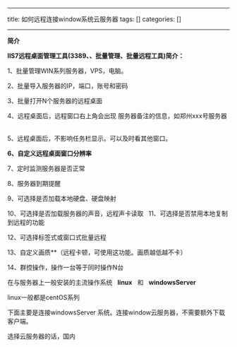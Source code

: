 
--- 
title:  如何远程连接window系统云服务器 
tags: []
categories: [] 

---
**简介**

**IIS7远程桌面管理工具(3389、、批量管理、批量远程工具)简介：**    

1、批量管理WIN系列服务器，VPS，电脑。    

2、批量导入服务器的IP，端口，账号和密码    

3、批量打开N个服务器的远程桌面    

4、远程桌面后，远程窗口右上角会出现 服务器备注的信息，如郑州xxx号服务器    

5、远程桌面后，不影响任务栏显示。可以及时看其他窗口。  

**6、自定义远程桌面窗口分辨率**    

7、定时监测服务器是否正常    

8、服务器到期提醒    

9、可选择是否加载本地硬盘、硬盘映射   

10、可选择是否加载服务器的声音，远程声卡读取   11、可选择是否禁用本地复制到远程的功能   

12、可选择标签式或窗口式批量远程   

13、自定义画质**（远程卡顿，可使用这功能。画质越低越不卡）

14、群控操作，操作一台等于同时操作N台

在与服务器上一般安装的主流操作系统   **linux**   和   **windowsServer**

linux一般都是centOS系列

下面主要是连接windowsServer 系统。连接window云服务器，不需要额外下载客户端。

>  
 选择云服务器的话，国内

